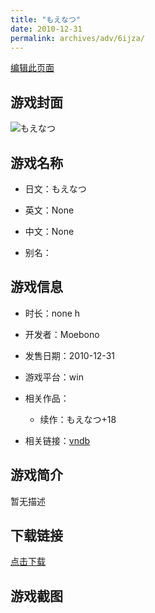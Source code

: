 ```yaml
---
title: "もえなつ"
date: 2010-12-31
permalink: archives/adv/6ijza/
---
```

[编辑此页面](https://github.com/ACG-3/ADV3-source/blob/main/source/_posts/%E3%82%82%E3%81%88%E3%81%AA%E3%81%A4.md)

## 游戏封面

![もえなつ](https://pan.timero.xyz/d/onedrive/img_lib_001/%E3%82%82%E3%81%88%E3%81%AA%E3%81%A4_cover.avif)


## 游戏名称

- 日文：もえなつ
- 英文：None
- 中文：None

- 别名：


## 游戏信息

- 时长：none h
- 开发者：Moebono
- 发售日期：2010-12-31
- 游戏平台：win
- 相关作品：
   - 续作：もえなつ+18

- 相关链接：[vndb](https://vndb.org/v48753)


## 游戏简介

暂无描述


## 下载链接

[点击下载](https://pan.timero.xyz/onedrive/adv_lib_001/%E3%82%82%E3%81%88%E3%81%AA%E3%81%A4)


## 游戏截图


